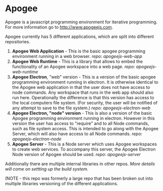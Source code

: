 # Apogee

Apogee is a javascript programming environment for iterative programming. For more information go to http://www.apogeejs.com.

Apogee currently has 5 different applications, which are split into different repositories.

1. __Apogee Web Application__ - This is the basic apogee programming environment running in a web browser. _repo: apogeejs-web-app_
2. __Apogee Web Runtime__ - This is a library that allows to embed the functionality of an Apogee workspace into a web page. _repo: apogeejs-web-runtime_
3. __Apogee Electron__, "web" version - This is a version of the basic apogee programming environment running in electron. It is otherwise identical to the Apogee web application in that the user does not have access to node commands. Any workspace that runs in the web app should also run here. Operationally the difference is that this version has access to the local computers file system. (For security, the user will be notified of any attempt to save to the file system.) _repo: apogeejs-electron-web_
4. __Apogee Electron, "node" version__ - This is also a version of the basic Apogee programming environment running in electron. However in this version the user has access to "require" and to all Node commands, such as file system access. This is intended to go along with the Apogee Server, which will also have access to all Node commands. _repo: apogeejs-electron-node_
5. __Apogee Server__ - This is a Node server which uses Apogee workspaces to create web services. To accompany this server, the Apogee Electron Node version of Apogee should be used. _repo: apogeejs-server_

Additionally there are multiple internal libraries in other repos. _More details will come on settting up the build system._

(NOTE - this repo was formerly a large repo that has been broken out into multiple libraries versioning of the different applications.

